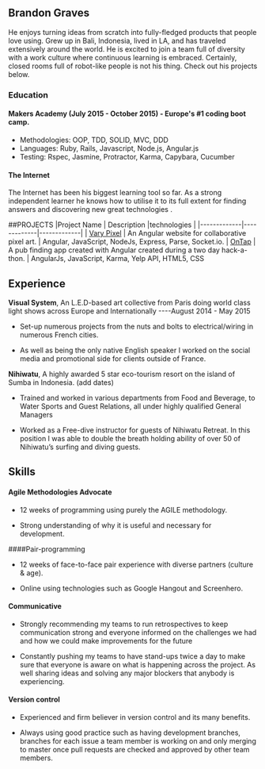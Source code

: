## Brandon Graves

He enjoys turning ideas from scratch into fully-fledged products that people love using. 
Grew up in Bali, Indonesia, lived in LA, and has traveled extensively around the world. He is excited to join a team full of diversity with a work culture where continuous learning is embraced.
Certainly, closed rooms full of robot-like people is not his thing.
Check out his projects below.


### Education

#### Makers Academy (July 2015 - October 2015) - Europe's #1 coding boot camp.

- Methodologies: OOP, TDD, SOLID, MVC, DDD
- Languages: Ruby, Rails, Javascript, Node.js, Angular.js
- Testing: Rspec, Jasmine, Protractor, Karma, Capybara, Cucumber
#### The Internet 
The Internet has been his biggest learning tool so far. As a strong independent learner he knows how to utilise it to its full extent for finding answers and discovering new great technologies .

##PROJECTS
|Project Name | Description |technologies | 
|-------------|-------------|-------------|
| [Vary Pixel](https://github.com/bgraves14/vary-pixel) | An Angular website for collaborative pixel art. | Angular, JavaScript, NodeJs, Express, Parse, Socket.io. 
| [OnTap](https://github.com/bgraves14/onTap_2) | A pub finding app created with Angular created during a two day hack-a-thon. | AngularJs, JavaScript, Karma, Yelp API, HTML5, CSS 


## Experience

**Visual System**, An L.E.D-based art collective from Paris doing world class light shows across Europe and Internationally   			----August 2014 - May 2015

- Set-up numerous projects from the nuts and bolts to electrical/wiring in numerous French cities.

- As well as being the only native English speaker I worked on the social media and promotional side for clients outside of France.


**Nihiwatu**, A highly awarded 5 star eco-tourism resort on the island of Sumba in Indonesia.  (add dates)

-  Trained and worked in various departments from Food and Beverage, to Water Sports and Guest Relations, all under highly qualified General Managers

- Worked as a Free-dive instructor for guests of Nihiwatu Retreat. In this position I was able to double the breath holding ability of over 50 of Nihiwatu’s surfing and diving guests.


## Skills

#### Agile Methodologies Advocate

- 12 weeks of programming using purely the AGILE methodology.

- Strong understanding of why it is useful and necessary for development.

####Pair-programming

- 12 weeks of face-to-face pair experience with diverse partners (culture & age).

- Online using technologies such as Google Hangout and Screenhero.

#### Communicative

- Strongly recommending my teams to run retrospectives to keep communication strong and everyone informed on the challenges we had and how we could make improvements for the future

- Constantly pushing my teams to have stand-ups twice a day to make sure that everyone is aware on what is happening across the project. As well sharing ideas and solving any major blockers that anybody is experiencing. 

#### Version control

-  Experienced and firm believer in version control and its many benefits.

- Always using good practice such as having development branches, branches for each issue a team member is working on and only merging to master once pull requests are checked and approved by other team members.

